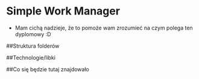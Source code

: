 # Simple Work Manager
* Mam cichą nadzieje, że to pomoże wam zrozumieć na czym polega ten dyplomowy :D

##Struktura folderów

##Technologie/libki

##Co się będzie tutaj znajdowało

